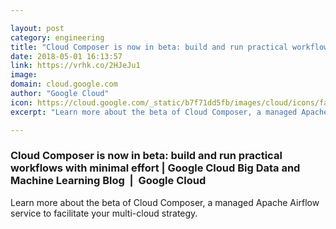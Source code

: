 ```yaml
---

layout: post
category: engineering
title: "Cloud Composer is now in beta: build and run practical workflows with minimal effort"
date: 2018-05-01 16:13:57
link: https://vrhk.co/2HJeJu1
image: 
domain: cloud.google.com
author: "Google Cloud"
icon: https://cloud.google.com/_static/b7f71dd5fb/images/cloud/icons/favicons/onecloud/apple-icon.png
excerpt: "Learn more about the beta of Cloud Composer, a managed Apache Airflow service to facilitate your multi-cloud strategy."

---
```


### Cloud Composer is now in beta: build and run practical workflows with minimal effort | Google Cloud Big Data and Machine Learning Blog  |  Google Cloud

Learn more about the beta of Cloud Composer, a managed Apache Airflow service to facilitate your multi-cloud strategy.